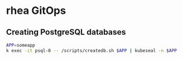 # rhea GitOps

## Creating PostgreSQL databases

```sh
APP=someapp
k exec -it psql-0 -- /scripts/createdb.sh $APP | kubeseal -n $APP
```
